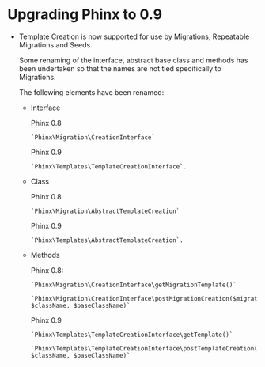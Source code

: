 # Upgrading Phinx to 0.9

* Template Creation is now supported for use by Migrations, Repeatable Migrations and Seeds.

  Some renaming of the interface, abstract base class and methods has
  been undertaken so that the names are not tied specifically to
  Migrations.

  The following elements have been renamed:

  * Interface

    Phinx 0.8

        `Phinx\Migration\CreationInterface`

    Phinx 0.9

        `Phinx\Templates\TemplateCreationInterface`.

  * Class

    Phinx 0.8

        `Phinx\Migration\AbstractTemplateCreation`

    Phinx 0.9

        `Phinx\Templates\AbstractTemplateCreation`.

  * Methods

    Phinx 0.8:

        `Phinx\Migration\CreationInterface\getMigrationTemplate()`

        `Phinx\Migration\CreationInterface\postMigrationCreation($migrationFilename, $className, $baseClassName)`

    Phinx 0.9

        `Phinx\Templates\TemplateCreationInterface\getTemplate()`

        `Phinx\Templates\TemplateCreationInterface\postTemplateCreation($filename, $className, $baseClassName)`
